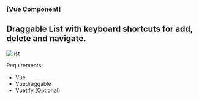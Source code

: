 ### [Vue Component]
## Draggable List with keyboard shortcuts for add, delete and navigate.

![list](https://user-images.githubusercontent.com/4195550/103216191-c0a34b00-4915-11eb-9f3f-1cda5cccef34.gif)


Requirements:
- Vue
- Vuedraggable
- Vuetify (Optional)
